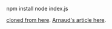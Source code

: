 npm install
node index.js

[cloned from here](https://github.com/ArnaudRinquin/local_modules_poc).  [Arnaud's article here](https://medium.com/@arnaudrinquin/build-modular-application-with-npm-local-modules-dfc5ff047bcc).   
